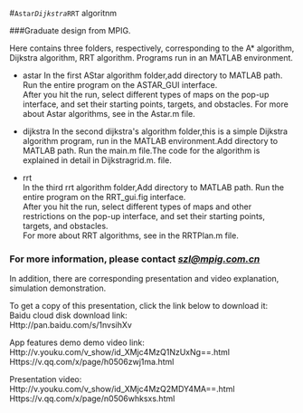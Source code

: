 #`Astar`_`Dijkstra`_`RRT` algoritnm    

  
###Graduate design from MPIG.     

Here contains three folders, respectively, corresponding to the A* algorithm, Dijkstra algorithm, RRT algorithm. Programs run in an MATLAB environment.       

* astar
In the first AStar algorithm folder,add directory to MATLAB path. Run the entire program on the ASTAR_GUI interface.       
After you hit the run, select different types of maps on the pop-up interface, and set their starting points, targets, and obstacles. For more about Astar algorithms, see in the Astar.m file.        

* dijkstra
In the second dijkstra's algorithm folder,this is a simple Dijkstra algorithm program, run in the MATLAB environment.Add directory to MATLAB path. Run the main.m file.The code for the algorithm is explained in detail in Dijkstragrid.m. file.     
 

* rrt  
In the third rrt algorithm folder,Add directory to MATLAB path. Run the entire program on the RRT_gui.fig interface.    
After you hit the run, select different types of maps and other restrictions on the pop-up interface, and set their starting points, targets, and obstacles.    
For more about RRT algorithms, see in the RRTPlan.m file.     



### For more information, please contact ***szl@mpig.com.cn***      

In addition, there are corresponding presentation and video explanation, simulation demonstration.      

To get a copy of this presentation, click the link below to download it:      
Baidu cloud disk download link:      
Http://pan.baidu.com/s/1nvsihXv       

App features demo demo video link:     
Http://v.youku.com/v_show/id_XMjc4MzQ1NzUxNg==.html      
Https://v.qq.com/x/page/h0506zwj1ma.html        

Presentation video:       
Http://v.youku.com/v_show/id_XMjc4MzQ2MDY4MA==.html      
Https://v.qq.com/x/page/n0506whksxs.html       


       


